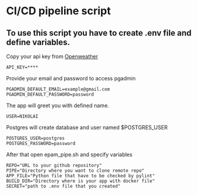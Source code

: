 CI/CD pipeline script
===
To use this script you have to create .env file and define variables.
---
Copy your api key from [Openweather](https://openweathermap.org/api)
```
API_KEY=****
```
Provide your email and password to access pgadmin
```
PGADMIN_DEFAULT_EMAIL=example@gmail.com
PGADMIN_DEFAULT_PASSWORD=password
```
The app will greet you with defined name.
```
USER=NIKOLAI
```

Postgres will create database and user named $POSTGRES_USER
```
POSTGRES_USER=postgres
POSTGRES_PASSWORD=password
```
After that open epam_pipe.sh and specify variables
```
REPO="URL to your github repository"
PIPE="Directory where you want to clone remote repo"
APP_FILE="Python file that have to be checked by pylint"
BUILD_DIR="Directory where is your app with docker file"
SECRET="path to .env file that you created"
